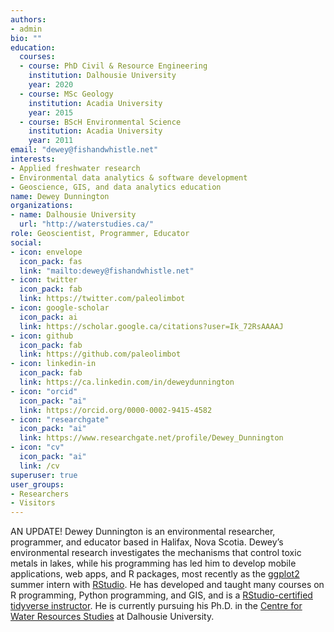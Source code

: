 ```yaml
---
authors:
- admin
bio: ""
education:
  courses:
  - course: PhD Civil & Resource Engineering
    institution: Dalhousie University
    year: 2020
  - course: MSc Geology
    institution: Acadia University
    year: 2015
  - course: BScH Environmental Science
    institution: Acadia University
    year: 2011
email: "dewey@fishandwhistle.net"
interests:
- Applied freshwater research
- Environmental data analytics & software development
- Geoscience, GIS, and data analytics education
name: Dewey Dunnington
organizations:
- name: Dalhousie University
  url: "http://waterstudies.ca/"
role: Geoscientist, Programmer, Educator
social:
- icon: envelope
  icon_pack: fas
  link: "mailto:dewey@fishandwhistle.net"
- icon: twitter
  icon_pack: fab
  link: https://twitter.com/paleolimbot
- icon: google-scholar
  icon_pack: ai
  link: https://scholar.google.ca/citations?user=Ik_72RsAAAAJ
- icon: github
  icon_pack: fab
  link: https://github.com/paleolimbot
- icon: linkedin-in
  icon_pack: fab
  link: https://ca.linkedin.com/in/deweydunnington
- icon: "orcid"
  icon_pack: "ai"
  link: https://orcid.org/0000-0002-9415-4582
- icon: "researchgate"
  icon_pack: "ai"
  link: https://www.researchgate.net/profile/Dewey_Dunnington
- icon: "cv"
  icon_pack: "ai"
  link: /cv
superuser: true
user_groups:
- Researchers
- Visitors
---
```


AN UPDATE! Dewey Dunnington is an environmental researcher, programmer, and educator based in Halifax, Nova Scotia. Dewey’s environmental research investigates the mechanisms that control toxic metals in lakes, while his programming has led him to develop mobile applications, web apps, and R packages, most recently as the [ggplot2](https://ggplot2.tidyverse.org/) summer intern with [RStudio](https://rstudio.com/). He has developed and taught many courses on R programming, Python programming, and GIS, and is a [RStudio-certified tidyverse instructor](https://rstudio-trainers.netlify.com/). He is currently pursuing his Ph.D. in the [Centre for Water Resources Studies](http://waterstudies.ca/) at Dalhousie University.
